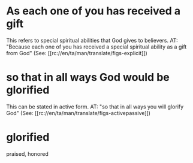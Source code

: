 # As each one of you has received a gift

This refers to special spiritual abilities that God gives to believers. AT: "Because each one of you has received a special spiritual ability as a gift from God" (See: [[rc://en/ta/man/translate/figs-explicit]])

# so that in all ways God would be glorified

This can be stated in active form. AT: "so that in all ways you will glorify God" (See: [[rc://en/ta/man/translate/figs-activepassive]])

# glorified

praised, honored